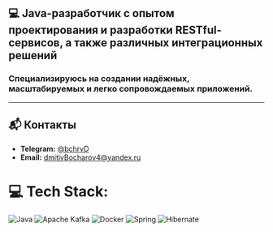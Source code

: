 ## 💻 Java-разработчик с опытом проектирования и разработки RESTful-сервисов, а также различных интеграционных решений

### Специализируюсь на создании надёжных, масштабируемых и легко сопровождаемых приложений.

---

## 📬 Контакты
- **Telegram:** [@bchrvD](https://t.me/bchrvD)
- **Email:** [dmitiyBocharov4@yandex.ru](mailto:dmitiyBocharov4@yandex.ru)



# 💻 Tech Stack:
![Java](https://img.shields.io/badge/java-%23ED8B00.svg?style=for-the-badge&logo=openjdk&logoColor=white) ![Apache Kafka](https://img.shields.io/badge/Apache%20Kafka-000?style=for-the-badge&logo=apachekafka) ![Docker](https://img.shields.io/badge/docker-%230db7ed.svg?style=for-the-badge&logo=docker&logoColor=white) ![Spring](https://img.shields.io/badge/spring-%236DB33F.svg?style=for-the-badge&logo=spring&logoColor=white) ![Hibernate](https://img.shields.io/badge/Hibernate-59666C?style=for-the-badge&logo=Hibernate&logoColor=white)
